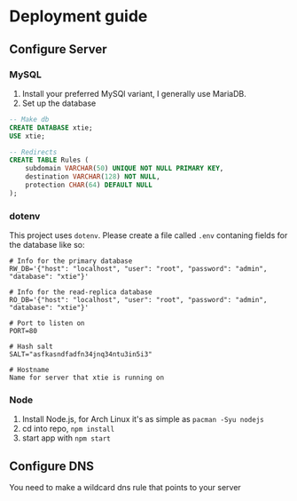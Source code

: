 # Deployment guide

## Configure Server
### MySQL
1. Install your preferred MySQl variant, I generally use MariaDB.
2. Set up the database
```sql
-- Make db
CREATE DATABASE xtie;
USE xtie;

-- Redirects
CREATE TABLE Rules (
    subdomain VARCHAR(50) UNIQUE NOT NULL PRIMARY KEY,
    destination VARCHAR(128) NOT NULL,
    protection CHAR(64) DEFAULT NULL
);
```

### dotenv
This project uses `dotenv`. Please create a file called `.env` contaning fields for the database like so:
```.env
# Info for the primary database
RW_DB='{"host": "localhost", "user": "root", "password": "admin", "database": "xtie"}'

# Info for the read-replica database
RO_DB='{"host": "localhost", "user": "root", "password": "admin", "database": "xtie"}'

# Port to listen on
PORT=80

# Hash salt
SALT="asfkasndfadfn34jnq34ntu3in5i3"

# Hostname
Name for server that xtie is running on
```

### Node
1. Install Node.js, for Arch Linux it's as simple as `pacman -Syu nodejs`
2. cd into repo, `npm install`
3. start app with `npm start`

## Configure DNS
You need to make a wildcard dns rule that points to your server
